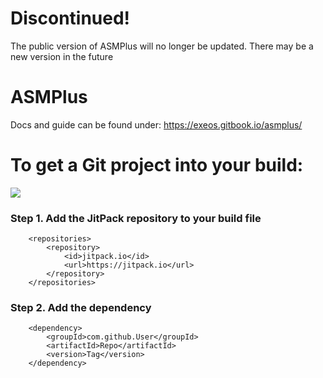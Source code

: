 # Discontinued!
The public version of ASMPlus will no longer be updated. There may be a new version in the future

# ASMPlus
Docs and guide can be found under: https://exeos.gitbook.io/asmplus/ 


# To get a Git project into your build:
[![](https://jitpack.io/v/Exeos/ASMPlus.svg)](https://jitpack.io/#Exeos/ASMPlus)
### Step 1. Add the JitPack repository to your build file 
```
	<repositories>
		<repository>
		    <id>jitpack.io</id>
		    <url>https://jitpack.io</url>
		</repository>
	</repositories>
```
### Step 2. Add the dependency
```
	<dependency>
	    <groupId>com.github.User</groupId>
	    <artifactId>Repo</artifactId>
	    <version>Tag</version>
	</dependency>
```
